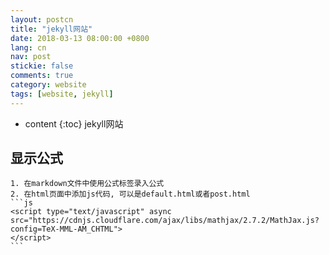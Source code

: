 ```yaml
---
layout: postcn
title: "jekyll网站"
date: 2018-03-13 08:00:00 +0800
lang: cn
nav: post
stickie: false
comments: true
category: website
tags: [website, jekyll]
---
```



* content 
{:toc} 
jekyll网站
<!-- more -->
## 显示公式
    1. 在markdown文件中使用公式标签录入公式
    2. 在html页面中添加js代码, 可以是default.html或者post.html
    ```js
    <script type="text/javascript" async
    src="https://cdnjs.cloudflare.com/ajax/libs/mathjax/2.7.2/MathJax.js?config=TeX-MML-AM_CHTML">
    </script> 
    ```